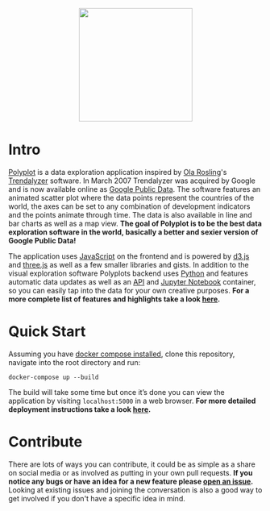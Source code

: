 <p align="center"><img width="225" height="225" src="https://github.com/jgphilpott/polyplot/blob/master/app/front/imgs/theme/logo.png"></p>

# Intro

[Polyplot](https://www.polyplot.app) is a data exploration application inspired by [Ola Rosling](https://github.com/olarosling)'s [Trendalyzer](https://en.wikipedia.org/wiki/Trendalyzer) software. In March 2007 Trendalyzer was acquired by Google and is now available online as [Google Public Data](https://www.google.com/publicdata). The software features an animated scatter plot where the data points represent the countries of the world, the axes can be set to any combination of development indicators and the points animate through time. The data is also available in line and bar charts as well as a map view. **The goal of Polyplot is to be the best data exploration software in the world, basically a better and sexier version of Google Public Data!**

The application uses [JavaScript](https://en.wikipedia.org/wiki/JavaScript) on the frontend and is powered by [d3.js](https://github.com/d3/d3) and [three.js](https://github.com/mrdoob/three.js) as well as a few smaller libraries and gists. In addition to the visual exploration software Polyplots backend uses [Python](https://en.wikipedia.org/wiki/Python_(programming_language)) and features automatic data updates as well as an [API](https://github.com/jgphilpott/polyplot/blob/master/docs/api/README.md) and [Jupyter Notebook](https://github.com/jgphilpott/polyplot/blob/master/docs/notes/README.md) container, so you can easily tap into the data for your own creative purposes. **For a more complete list of features and highlights take a look [here](https://github.com/jgphilpott/polyplot/blob/master/docs/features/README.md).**

# Quick Start

Assuming you have [docker compose installed](https://docs.docker.com/compose/install), clone this repository, navigate into the root directory and run:

```
docker-compose up --build
```

The build will take some time but once it’s done you can view the application by visiting `localhost:5000` in a web browser. **For more detailed deployment instructions take a look [here](https://github.com/jgphilpott/polyplot/blob/master/docs/devops/deploy/README.md).**

# Contribute

There are lots of ways you can contribute, it could be as simple as a share on social media or as involved as putting in your own pull requests. **If you notice any bugs or have an idea for a new feature please [open an issue](https://github.com/jgphilpott/polyplot/issues).** Looking at existing issues and joining the conversation is also a good way to get involved if you don't have a specific idea in mind.
